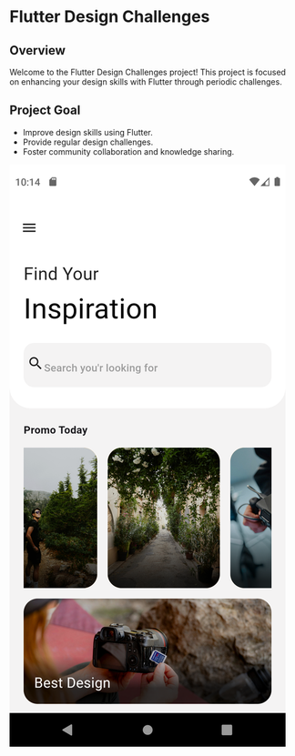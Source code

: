 # Flutter Design Challenges

## Overview
Welcome to the Flutter Design Challenges project! This project is focused on enhancing your design skills with Flutter through periodic challenges.

## Project Goal
- Improve design skills using Flutter.
- Provide regular design challenges.
- Foster community collaboration and knowledge sharing.


![Day 1 Challenge](https://github.com/ALI-tech-tech/flutter-design/blob/main/assets/days_images/Day1.png)